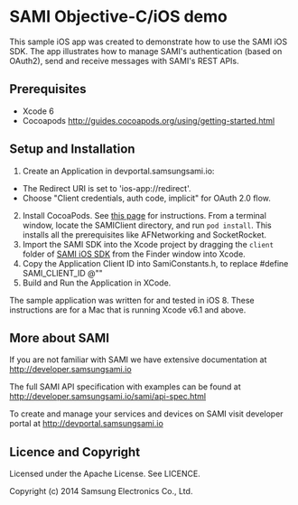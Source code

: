 SAMI Objective-C/iOS demo
========================

This sample iOS app was created to demonstrate how to use the SAMI iOS SDK. The app illustrates how to manage SAMI's authentication (based on OAuth2), send and receive messages with SAMI's REST APIs.

Prerequisites
-------------

 * Xcode 6
 * Cocoapods http://guides.cocoapods.org/using/getting-started.html 

Setup and Installation
----------------------

1. Create an Application in devportal.samsungsami.io:
  * The Redirect URI is set to 'ios-app://redirect'.
  * Choose "Client credentials, auth code, implicit" for OAuth 2.0 flow.
2. Install CocoaPods. See [this page](http://guides.cocoapods.org/using/getting-started.html) for instructions. From a terminal window, locate the SAMIClient directory, and run `pod install`. This installs all the prerequisites like AFNetworking and SocketRocket.
3. Import the SAMI SDK into the Xcode project by dragging the `client` folder of [SAMI iOS SDK](https://github.com/samsungsamiio/sami-ios) from the Finder window into Xcode.
4. Copy the Application Client ID into SamiConstants.h, to replace <YOUR CLIENT APP ID>
     #define SAMI_CLIENT_ID @"<YOUR CLIENT APP ID>"
5. Build and Run the Application in XCode.

The sample application was written for and tested in iOS 8. These instructions are for a Mac that is running Xcode v6.1 and above.

More about SAMI
---------------

If you are not familiar with SAMI we have extensive documentation at http://developer.samsungsami.io

The full SAMI API specification with examples can be found at http://developer.samsungsami.io/sami/api-spec.html

To create and manage your services and devices on SAMI visit developer portal at http://devportal.samsungsami.io

Licence and Copyright
---------------------

Licensed under the Apache License. See LICENCE.

Copyright (c) 2014 Samsung Electronics Co., Ltd.
